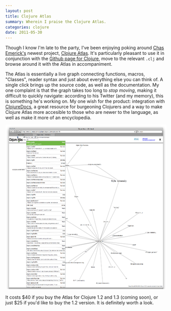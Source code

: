 ```yaml
---
layout: post
title: Clojure Atlas
summary: Wherein I praise the Clojure Atlas.
categories: clojure
date: 2011-05-30
---
```


Though I know I'm late to the party, I've been enjoying poking around [Chas Emerick's](http://cemerick.com/) newest project, [Clojure Atlas](http://clojureatlas.com). It's particularly pleasant to use it in conjunction with the [Github page for Clojure](https://github.com/clojure/clojure), move to the relevant `.clj` and browse around it with the Atlas in accompaniment.

The Atlas is essentially a live graph connecting functions, macros, "Classes", reader syntax and just about everything else you can think of. A single click brings up the source code, as well as the documentation. My one complaint is that the graph takes too long to *stop moving*, making it difficult to quickly navigate: according to his Twitter (and my memory), this is something he's working on. My one wish for the product: integration with [ClojureDocs](http://clojuredocs.org/), a great resource for burgeoning Clojurers and a way to make Clojure Atlas more accesible to those who are newer to the language, as well as make it more of an encyclopedia.

<img src="/images/clojure-atlas-screenshot.png" alt="example clojure atlas screenshot" width="636" height="512" />

It costs $40 if you buy the Atlas for Clojure 1.2 and 1.3 (coming soon), or just $25 if you'd like to buy the 1.2 version. It is definitely worth a look.
